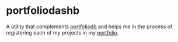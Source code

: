 # portfoliodashb

A utility that complements [portfoliodb](https://github.com/ewen-lbh/portfoliodb) and helps me in the process of registering each of my projects in my [portfolio](https://github.com/ewen-lbh/portfolio).